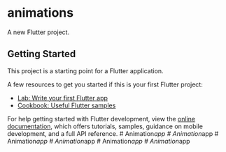# animations

A new Flutter project.

## Getting Started

This project is a starting point for a Flutter application.

A few resources to get you started if this is your first Flutter project:

- [Lab: Write your first Flutter app](https://docs.flutter.dev/get-started/codelab)
- [Cookbook: Useful Flutter samples](https://docs.flutter.dev/cookbook)

For help getting started with Flutter development, view the
[online documentation](https://docs.flutter.dev/), which offers tutorials,
samples, guidance on mobile development, and a full API reference.
#   A n i m a t i o n _ a p p  
 #   A n i m a t i o n _ a p p  
 #   A n i m a t i o n _ a p p  
 #   A n i m a t i o n _ a p p  
 #   A n i m a t i o n _ a p p  
 #   A n i m a t i o n _ a p p  
 